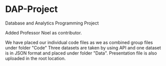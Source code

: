 # DAP-Project
Database and Analytics Programming Project

Added Professor Noel as contributor.

We have placed our individual code files as we as combined group files under folder "Code"
Three datasets are taken by using API and one dataset is in JSON format and placed under folder "Data".
Presentation file is also uploaded in the root location.
